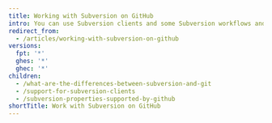 ```yaml
---
title: Working with Subversion on GitHub
intro: You can use Subversion clients and some Subversion workflows and properties with GitHub.
redirect_from:
  - /articles/working-with-subversion-on-github
versions:
  fpt: '*'
  ghes: '*'
  ghec: '*'
children:
  - /what-are-the-differences-between-subversion-and-git
  - /support-for-subversion-clients
  - /subversion-properties-supported-by-github
shortTitle: Work with Subversion on GitHub
---
```


